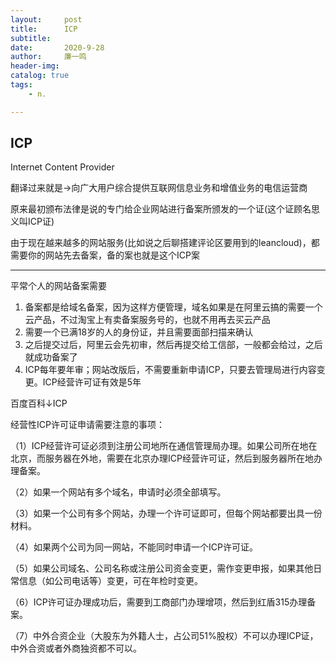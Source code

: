 ```yaml
---
layout:     post
title:      ICP
subtitle:   
date:       2020-9-28
author:     廉一鸣
header-img: 
catalog: true
tags:
    - n.

---
```


## ICP

Internet Content Provider

翻译过来就是→向广大用户综合提供互联网信息业务和增值业务的电信运营商

原来最初颁布法律是说的专门给企业网站进行备案所颁发的一个证(这个证顾名思义叫ICP证)

由于现在越来越多的网站服务(比如说之后聊搭建评论区要用到的leancloud)，都需要你的网站先去备案，备的案也就是这个ICP案

------

平常个人的网站备案需要

1. 备案都是给域名备案，因为这样方便管理，域名如果是在阿里云搞的需要一个云产品，不过淘宝上有卖备案服务号的，也就不用再去买云产品
2. 需要一个已满18岁的人的身份证，并且需要面部扫描来确认
3. 之后提交过后，阿里云会先初审，然后再提交给工信部，一般都会给过，之后就成功备案了
4. ICP每年要年审；网站改版后，不需要重新申请ICP，只要去管理局进行内容变更。ICP经营许可证有效是5年

百度百科↓ICP

经营性ICP许可证申请需要注意的事项：

（1）ICP经营许可证必须到注册公司地所在通信管理局办理。如果公司所在地在北京，而服务器在外地，需要在北京办理ICP经营许可证，然后到服务器所在地办理备案。

（2）如果一个网站有多个域名，申请时必须全部填写。

（3）如果一个公司有多个网站，办理一个许可证即可，但每个网站都要出具一份材料。

（4）如果两个公司为同一网站，不能同时申请一个ICP许可证。

（5）如果公司域名、公司名称或注册公司资金变更，需作变更申报，如果其他日常信息（如公司电话等）变更，可在年检时变更。

（6）ICP许可证办理成功后，需要到工商部门办理增项，然后到红盾315办理备案。

（7）中外合资企业（大股东为外籍人士，占公司51%股权）不可以办理ICP证，中外合资或者外商独资都不可以。